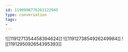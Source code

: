 ```yaml
---
id: 1190998776263122945
type: conversation
tags:
- 
---
```

![[1191271354458394624]]
![[1191273854926249984]]
![[1191295092654395393]]

